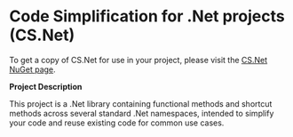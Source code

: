 # Code Simplification for .Net projects (CS.Net)

To get a copy of CS.Net for use in your project, please visit the [CS.Net NuGet page](https://www.nuget.org/packages/CS.Net).

**Project Description**

This project is a .Net library containing functional methods and shortcut methods across several standard .Net namespaces, intended to simplify your code and reuse existing code for common use cases.
